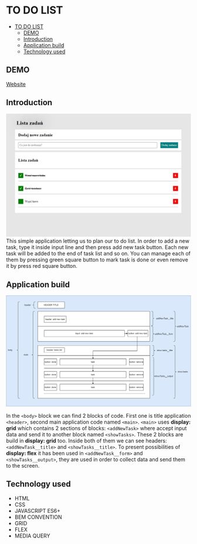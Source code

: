 # TO DO LIST

- [TO DO LIST](#to-do-list)
  - [DEMO](#demo)
  - [Introduction](#introduction)
  - [Application build](#application-build)
  - [Technology used](#technology-used)

## DEMO

[Website](https://przemek0000.github.io/Module-6/)

## Introduction

![titleImage](images/titleImage.jpg)
This simple application letting us to plan our to do list. In order to add a new task, type it inside input line and then press add new task button. Each new task will be added to the end of task list and so on. You can manage each of them by pressing green square button to mark task is done or even remove it by press red square button.

## Application build

![diagram](images/Diagram.png)

In the `<body>` block we can find 2 blocks of code. First one is title application `<header>`, second main application code named `<main>`. `<main>` uses **display: grid** which contains 2 sections of blocks: `<addNewTask>` where accept input data and send it to another block named `<showTasks>`. These 2 blocks are build in **display: grid** too. Inside both of them we can see headers: `<addNewTask__title>` and `<showTasks__title>`. To present possibilities of **display: flex** it has been used in `<addNewTask__form>` and `<showTasks__output>`, they are used in order to collect data and send them to the screen.

## Technology used

- HTML
- CSS
- JAVASCRIPT ES6+
- BEM CONVENTION
- GRID
- FLEX
- MEDIA QUERY
